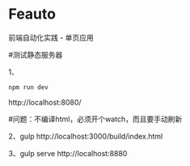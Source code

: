 # Feauto
前端自动化实践 - 单页应用
<!-- master -->

#测试静态服务器

1、
```
npm run dev
```
http://localhost:8080/

#问题：不编译html，必须开个watch，而且要手动刷新

2、gulp
http://localhost:3000/build/index.html

3、gulp serve
http://localhost:8880